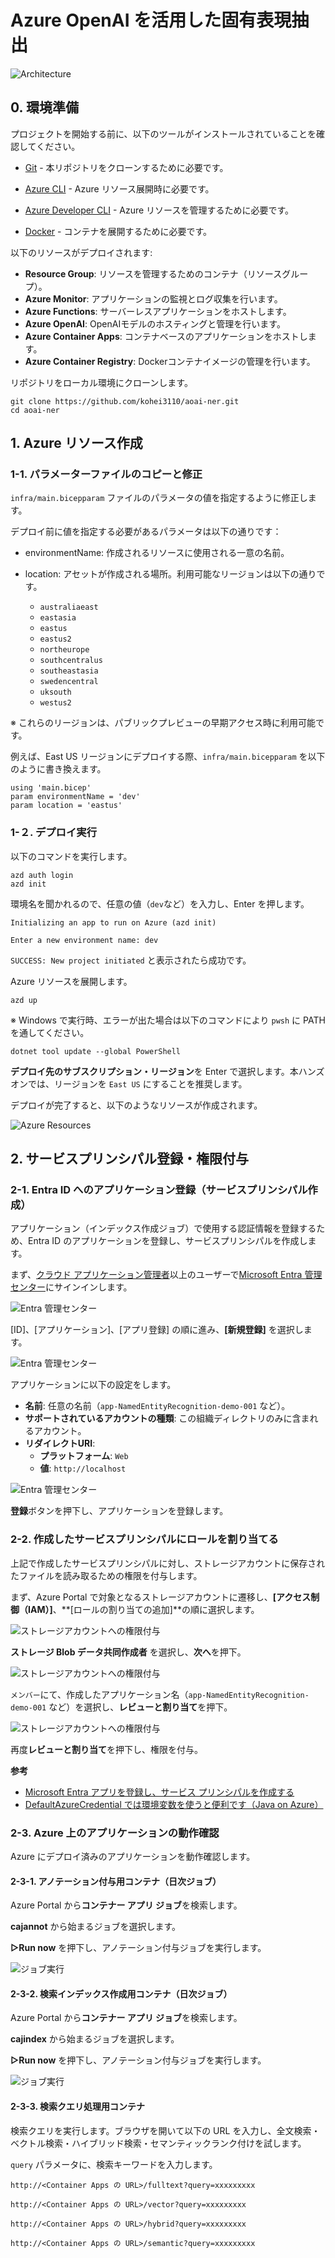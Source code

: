 # Azure OpenAI を活用した固有表現抽出

![Architecture](./infra/images/architecture.png "サンプルアプリアーキテクチャ")

## 0. 環境準備

プロジェクトを開始する前に、以下のツールがインストールされていることを確認してください。

- [Git](https://git-scm.com/download/win) - 本リポジトリをクローンするために必要です。

- [Azure CLI](https://learn.microsoft.com/ja-jp/cli/azure/install-azure-cli-windows?tabs=azure-cli) - Azure リソース展開時に必要です。

- [Azure Developer CLI](https://learn.microsoft.com/ja-jp/azure/developer/azure-developer-cli/install-azd?tabs=winget-windows%2Cbrew-mac%2Cscript-linux&pivots=os-windows) - Azure リソースを管理するために必要です。

- [Docker](https://docs.docker.com/engine/install/) - コンテナを展開するために必要です。

以下のリソースがデプロイされます:

- **Resource Group**: リソースを管理するためのコンテナ（リソースグループ）。
- **Azure Monitor**: アプリケーションの監視とログ収集を行います。
- **Azure Functions**: サーバーレスアプリケーションをホストします。
- **Azure OpenAI**: OpenAIモデルのホスティングと管理を行います。
- **Azure Container Apps**: コンテナベースのアプリケーションをホストします。
- **Azure Container Registry**: Dockerコンテナイメージの管理を行います。

リポジトリをローカル環境にクローンします。

```
git clone https://github.com/kohei3110/aoai-ner.git
cd aoai-ner
```

## 1. Azure リソース作成

### 1-1. パラメーターファイルのコピーと修正

`infra/main.bicepparam` ファイルのパラメータの値を指定するように修正します。

デプロイ前に値を指定する必要があるパラメータは以下の通りです：

- environmentName: 作成されるリソースに使用される一意の名前。
- location: アセットが作成される場所。利用可能なリージョンは以下の通りです。

    - `australiaeast`
    - `eastasia`
    - `eastus`
    - `eastus2`
    - `northeurope`
    - `southcentralus`
    - `southeastasia`
    - `swedencentral`
    - `uksouth`
    - `westus2`

※ これらのリージョンは、パブリックプレビューの早期アクセス時に利用可能です。

例えば、East US リージョンにデプロイする際、`infra/main.bicepparam` を以下のように書き換えます。

```
using 'main.bicep'
param environmentName = 'dev'
param location = 'eastus'
```

### 1-２. デプロイ実行

以下のコマンドを実行します。

```
azd auth login
azd init
```

環境名を聞かれるので、任意の値（`dev`など）を入力し、Enter を押します。

```
Initializing an app to run on Azure (azd init)

Enter a new environment name: dev
```

`SUCCESS: New project initiated` と表示されたら成功です。

Azure リソースを展開します。

```
azd up
```

※ Windows で実行時、エラーが出た場合は以下のコマンドにより `pwsh` に PATH を通してください。

```
dotnet tool update --global PowerShell
```

**デプロイ先のサブスクリプション・リージョン**を Enter で選択します。本ハンズオンでは、リージョンを `East US` にすることを推奨します。

デプロイが完了すると、以下のようなリソースが作成されます。

![Azure Resources](./infra/images/resources.png "作成される Azure リソース一覧")

## 2. サービスプリンシパル登録・権限付与

### 2-1. Entra ID へのアプリケーション登録（サービスプリンシパル作成）

アプリケーション（インデックス作成ジョブ）で使用する認証情報を登録するため、Entra ID のアプリケーションを登録し、サービスプリンシパルを作成します。

まず、[クラウド アプリケーション管理者](https://learn.microsoft.com/ja-jp/entra/identity/role-based-access-control/permissions-reference#cloud-application-administrator)以上のユーザーで[Microsoft Entra 管理センター](https://entra.microsoft.com/)にサインインします。

![Entra 管理センター](./infra/images/entra_1.png "Entra 管理センター")

[ID]、[アプリケーション]、[アプリ登録] の順に進み、**[新規登録]** を選択します。

![Entra 管理センター](./infra/images/entra_2.png "Entra 管理センター")

アプリケーションに以下の設定をします。

- **名前**: 任意の名前（`app-NamedEntityRecognition-demo-001` など）。
- **サポートされているアカウントの種類**: この組織ディレクトリのみに含まれるアカウント。
- **リダイレクトURI**: 
    - **プラットフォーム**: `Web`
    - **値**: `http://localhost`

![Entra 管理センター](./infra/images/entra_3.png "Entra 管理センター")

**登録**ボタンを押下し、アプリケーションを登録します。

### 2-2. 作成したサービスプリンシパルにロールを割り当てる

上記で作成したサービスプリンシパルに対し、ストレージアカウントに保存されたファイルを読み取るための権限を付与します。

まず、Azure Portal で対象となるストレージアカウントに遷移し、**[アクセス制御（IAM）]**、**[ロールの割り当ての追加]**の順に選択します。

![ストレージアカウントへの権限付与](./infra/images/entra_4.png "ストレージアカウントへの権限付与")

**ストレージ Blob データ共同作成者** を選択し、**次へ**を押下。

![ストレージアカウントへの権限付与](./infra/images/entra_5.png "ストレージアカウントへの権限付与")

`メンバー`にて、作成したアプリケーション名（`app-NamedEntityRecognition-demo-001` など）を選択し、**レビューと割り当て**を押下。

![ストレージアカウントへの権限付与](./infra/images/entra_6.png "ストレージアカウントへの権限付与")

再度**レビューと割り当て**を押下し、権限を付与。

**参考**

- [Microsoft Entra アプリを登録し、サービス プリンシパルを作成する](https://learn.microsoft.com/ja-jp/entra/identity-platform/howto-create-service-principal-portal)
- [DefaultAzureCredential では環境変数を使うと便利です（Java on Azure）](https://qiita.com/kk31108424/items/a2b2d8079f9faae49721)

### 2-3. Azure 上のアプリケーションの動作確認

Azure にデプロイ済みのアプリケーションを動作確認します。

#### 2-3-1. アノテーション付与用コンテナ（日次ジョブ）

Azure Portal から**コンテナー アプリ ジョブ**を検索します。

**cajannot** から始まるジョブを選択します。

**▷Run now** を押下し、アノテーション付与ジョブを実行します。

![ジョブ実行](./infra/images/job_1.png "ジョブ実行")

#### 2-3-2. 検索インデックス作成用コンテナ（日次ジョブ）

Azure Portal から**コンテナー アプリ ジョブ**を検索します。

**cajindex** から始まるジョブを選択します。

**▷Run now** を押下し、アノテーション付与ジョブを実行します。

![ジョブ実行](./infra/images/job_2.png "ジョブ実行")

#### 2-3-3. 検索クエリ処理用コンテナ

検索クエリを実行します。ブラウザを開いて以下の URL を入力し、全文検索・ベクトル検索・ハイブリッド検索・セマンティックランク付けを試します。

`query` パラメータに、検索キーワードを入力します。

```
http://<Container Apps の URL>/fulltext?query=xxxxxxxxx

http://<Container Apps の URL>/vector?query=xxxxxxxxx

http://<Container Apps の URL>/hybrid?query=xxxxxxxxx

http://<Container Apps の URL>/semantic?query=xxxxxxxxx
```